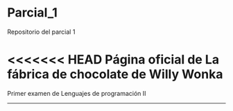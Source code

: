 # Parcial_1

Repositorio del parcial 1

<<<<<<< HEAD
Página oficial de La fábrica de chocolate de Willy Wonka
=======
Primer examen de Lenguajes de programación II

------------------------------------------------------------------------------------- 